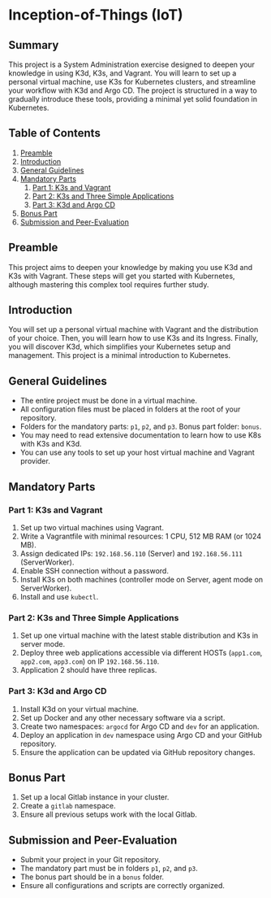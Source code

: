 # Inception-of-Things (IoT)

## Summary
This project is a System Administration exercise designed to deepen your knowledge in using K3d, K3s, and Vagrant. You will learn to set up a personal virtual machine, use K3s for Kubernetes clusters, and streamline your workflow with K3d and Argo CD. The project is structured in a way to gradually introduce these tools, providing a minimal yet solid foundation in Kubernetes.

## Table of Contents
1. [Preamble](#preamble)
2. [Introduction](#introduction)
3. [General Guidelines](#general-guidelines)
4. [Mandatory Parts](#mandatory-parts)
    1. [Part 1: K3s and Vagrant](#part-1-k3s-and-vagrant)
    2. [Part 2: K3s and Three Simple Applications](#part-2-k3s-and-three-simple-applications)
    3. [Part 3: K3d and Argo CD](#part-3-k3d-and-argo-cd)
5. [Bonus Part](#bonus-part)
6. [Submission and Peer-Evaluation](#submission-and-peer-evaluation)

## Preamble
This project aims to deepen your knowledge by making you use K3d and K3s with Vagrant. These steps will get you started with Kubernetes, although mastering this complex tool requires further study.

## Introduction
You will set up a personal virtual machine with Vagrant and the distribution of your choice. Then, you will learn how to use K3s and its Ingress. Finally, you will discover K3d, which simplifies your Kubernetes setup and management. This project is a minimal introduction to Kubernetes.

## General Guidelines
- The entire project must be done in a virtual machine.
- All configuration files must be placed in folders at the root of your repository.
- Folders for the mandatory parts: `p1`, `p2`, and `p3`. Bonus part folder: `bonus`.
- You may need to read extensive documentation to learn how to use K8s with K3s and K3d.
- You can use any tools to set up your host virtual machine and Vagrant provider.

## Mandatory Parts

### Part 1: K3s and Vagrant
1. Set up two virtual machines using Vagrant.
2. Write a Vagrantfile with minimal resources: 1 CPU, 512 MB RAM (or 1024 MB).
3. Assign dedicated IPs: `192.168.56.110` (Server) and `192.168.56.111` (ServerWorker).
4. Enable SSH connection without a password.
5. Install K3s on both machines (controller mode on Server, agent mode on ServerWorker).
6. Install and use `kubectl`.

### Part 2: K3s and Three Simple Applications
1. Set up one virtual machine with the latest stable distribution and K3s in server mode.
2. Deploy three web applications accessible via different HOSTs (`app1.com`, `app2.com`, `app3.com`) on IP `192.168.56.110`.
3. Application 2 should have three replicas.

### Part 3: K3d and Argo CD
1. Install K3d on your virtual machine.
2. Set up Docker and any other necessary software via a script.
3. Create two namespaces: `argocd` for Argo CD and `dev` for an application.
4. Deploy an application in `dev` namespace using Argo CD and your GitHub repository.
5. Ensure the application can be updated via GitHub repository changes.

## Bonus Part
1. Set up a local Gitlab instance in your cluster.
2. Create a `gitlab` namespace.
3. Ensure all previous setups work with the local Gitlab.

## Submission and Peer-Evaluation
- Submit your project in your Git repository.
- The mandatory part must be in folders `p1`, `p2`, and `p3`.
- The bonus part should be in a `bonus` folder.
- Ensure all configurations and scripts are correctly organized.

